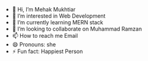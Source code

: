 - 👋 Hi, I’m Mehak Mukhtiar
- 👀 I’m interested in Web Development
- 🌱 I’m currently learning MERN stack
- 💞️ I’m looking to collaborate on Muhammad Ramzan
- 📫 How to reach me Email
- 😄 Pronouns: she
- ⚡ Fun fact: Happiest Person

<!---
mehakmukhtiar1/mehakmukhtiar1 is a ✨ special ✨ repository because its `README.md` (this file) appears on your GitHub profile.
You can click the Preview link to take a look at your changes.
--->
